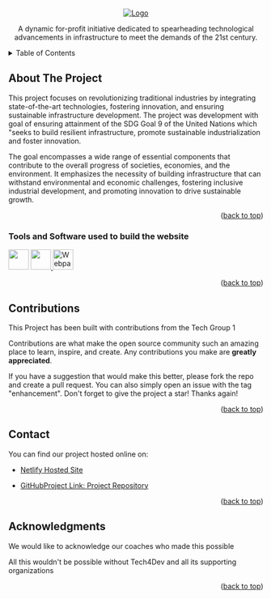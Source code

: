 <a name="readme-top"></a>

<br />
<div align="center">
  <a href="https://github.com/othneildrew/Best-README-Template">
    <img src="./header_files/Logo(1).png" alt="Logo">
  </a>

A dynamic for-profit initiative dedicated to spearheading technological advancements in infrastructure to meet the demands of the 21st century.
</div>

<!-- TABLE OF CONTENTS -->
<details>
  <summary>Table of Contents</summary>
  <ol>
    <li>
      <a href="#about-the-project">About The Project</a>
      <ul>
        <li><a href="#built-with">Software and Tools Used</a></li>
      </ul>
    </li>
    <li><a href="#contributions">Contributions</a></li>
    <li><a href="#contact">Contact</a></li>
    <li><a href="#acknowledgments">Acknowledgments</a></li>
  </ol>
</details>

## About The Project

This project focuses on revolutionizing traditional industries by integrating state-of-the-art technologies, fostering innovation, and ensuring sustainable infrastructure development. The project was development with goal of ensuring attainment of the SDG Goal 9 of the United Nations which "seeks to build resilient infrastructure, promote sustainable industrialization and foster innovation.

The goal encompasses a wide range of essential components that contribute to the overall progress of societies, economies, and the environment. It emphasizes the necessity of building infrastructure that can withstand environmental and economic challenges, fostering inclusive industrial development, and promoting innovation to drive sustainable growth.

<p align="right">(<a href="#readme-top">back to top</a>)</p>

### Tools and Software used to build the website

<div align="left">
  <img width="40" height="40" src="https://www.w3.org/html/logo/downloads/HTML5_Badge.svg">
  <a href="https://github.com/webpack/webpack">
    <img width="40" height="40"
      src="https://webpack.js.org/assets/icon-square-big.svg">
        <img width="40" height="40" title="Webpack Plugin" src="http://michael-ciniawsky.github.io/postcss-load-plugins/logo.svg">

  </a>
  <div>
 

<p align="right">(<a href="#readme-top">back to top</a>)</p>

## Contributions 

This Project has been built with contributions from the Tech Group 1

Contributions are what make the open source community such an amazing place to learn, inspire, and create. Any contributions you make are **greatly appreciated**.

If you have a suggestion that would make this better, please fork the repo and create a pull request. You can also simply open an issue with the tag "enhancement".
Don't forget to give the project a star! Thanks again!

<p align="right">(<a href="#readme-top">back to top</a>)</p>


## Contact

You can find our project hosted online on:<br>
- <p><a href="https://nextgen-tech.netlify.app/">Netlify Hosted Site</p>

- GitHubProject Link: [Project Repository](https://github.com/FevenSeyfu/NextGenTech/)

<p align="right">(<a href="#readme-top">back to top</a>)</p>


## Acknowledgments
We would like to acknowledge our coaches who made this possible

All this wouldn't be possible without Tech4Dev and all its supporting organizations

<p align="right">(<a href="#readme-top">back to top</a>)</p>




